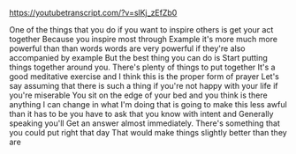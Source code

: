 https://youtubetranscript.com/?v=slKj_zEfZb0

 One of the things that you do if you want to inspire others is get your act together Because you inspire most through Example it's more much more powerful than than words words are very powerful if they're also accompanied by example But the best thing you can do is Start putting things together around you. There's plenty of things to put together It's a good meditative exercise and I think this is the proper form of prayer Let's say assuming that there is such a thing if you're not happy with your life if you're miserable You sit on the edge of your bed and you think is there anything I can change in what I'm doing that is going to make this less awful than it has to be you have to ask that you know with intent and Generally speaking you'll Get an answer almost immediately. There's something that you could put right that day That would make things slightly better than they are